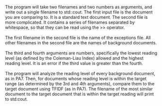 The program will take two filenames and two numbers as arguments, and write out a single
filename to std::cout. The first input file is the document you are comparing to. It is a standard
text document. The second file is more complicated. It contains a series of filenames separated by
whitespace, so that they can be read using the >> operator. <br/></br>
The first filename in the second file is the
name of the exceptions file. All other filenames in the second file are the names of background
documents. <br/><br/>
The third and fourth arguments are numbers, specifically the lowest reading level (as
defined by the Coleman-Liau Index) allowed and the highest reading level. It is an error if the
third value is greater than the fourth.<br/><br/>
The program will analyze the reading level of every background document, as in PA7. Then,
for documents whose reading level is within the target range (as determined by the 3rd and 4th
arguments), compare them to the target document using TFIDF (as in PA7). The filename of the most similar document to the 
target document that is within the target reading will print to std:cout.
